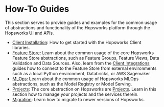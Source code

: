 # How-To Guides

This section serves to provide guides and examples for the common usage of abstractions and functionality of the Hopsworks platform through the Hopsworks UI and APIs.

- [Client Installation](client_installation/index.md): How to get started with the Hopsworks Client libraries.
- [Feature Store](fs/index.md): Learn about the common usage of the core Hopsworks Feature Store abstractions, such as Feature Groups, Feature Views, Data Validation and Data Sources. Also, learn from the [Client Integrations](integrations/index.md) guides how to connect to the Feature Store from external environments such as a local Python environment, Databricks, or AWS Sagemaker
- [MLOps](mlops/index.md): Learn about the common usage of Hopsworks MLOps abstractions, such as the Model Registry or Model Serving.
- [Projects](projects/index.md): The core abstraction on Hopsworks are [Projects](../concepts/projects/governance.md). Learn in this section how to manage your projects and the services therein.
- [Migration](migration/40_migration.md): Learn how to migrate to newer versions of Hopsworks.
